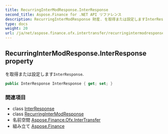 ```yaml
---
title: RecurringInterModResponse.InterResponse
second_title: Aspose.Finance for .NET API リファレンス
description: RecurringInterModResponse 財産. を取得または設定しますInterResponse.
type: docs
weight: 20
url: /ja/net/aspose.finance.ofx.intertransfer/recurringintermodresponse/interresponse/
---
```

## RecurringInterModResponse.InterResponse property

を取得または設定します`InterResponse`.

```csharp
public InterResponse InterResponse { get; set; }
```

### 関連項目

* class [InterResponse](../../interresponse/)
* class [RecurringInterModResponse](../)
* 名前空間 [Aspose.Finance.Ofx.InterTransfer](../../recurringintermodresponse/)
* 組み立て [Aspose.Finance](../../../)



